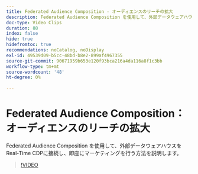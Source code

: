 ```yaml
---
title: Federated Audience Composition - オーディエンスのリーチの拡大
description: Federated Audience Composition を使用して、外部データウェアハウスをReal-Time CDPに接続し、即座にマーケティングを行う方法を説明します。
doc-type: Video Clips
duration: 88
index: false
hide: true
hidefromtoc: true
recommendations: noCatalog, noDisplay
exl-id: 49539d09-b5cc-48bd-b8e2-899af4967355
source-git-commit: 90671959b653e120f93bca216a4da116a8f1c3bb
workflow-type: tm+mt
source-wordcount: '48'
ht-degree: 0%

---
```


# Federated Audience Composition：オーディエンスのリーチの拡大

Federated Audience Composition を使用して、外部データウェアハウスをReal-Time CDPに接続し、即座にマーケティングを行う方法を説明します。

<!-- 62_S508_3442517_87_federated-audience-composition-expanding-audience-reach -->
>[!VIDEO](https://video.tv.adobe.com/v/3459792/?learn=on&enablevpops=true&captions=jpn)
